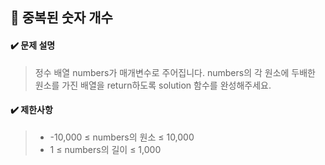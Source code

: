 ## :blue_book: 중복된 숫자 개수

#### :heavy_check_mark: 문제 설명 
> 정수 배열 numbers가 매개변수로 주어집니다. numbers의 각 원소에 두배한 원소를 가진 배열을 return하도록 solution 함수를 완성해주세요.

#### :heavy_check_mark: 제한사항
> * -10,000 ≤ numbers의 원소 ≤ 10,000
> * 1 ≤ numbers의 길이 ≤ 1,000
